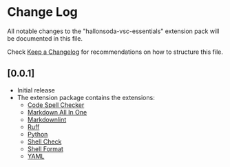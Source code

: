# Change Log

All notable changes to the "hallonsoda-vsc-essentials" extension pack will be documented in this file.

Check [Keep a Changelog](http://keepachangelog.com/) for recommendations on how to structure this file.

## [0.0.1]

- Initial release
- The extension package contains the extensions:
  - [Code Spell Checker](https://marketplace.visualstudio.com/items?itemName=streetsidesoftware.code-spell-checker)
  - [Markdown All In One](https://marketplace.visualstudio.com/items?itemName=yzhang.markdown-all-in-one)
  - [Markdownlint](https://marketplace.visualstudio.com/items?itemName=DavidAnson.vscode-markdownlint)
  - [Ruff](https://marketplace.visualstudio.com/items?itemName=charliermarsh.ruff)
  - [Python](https://marketplace.visualstudio.com/items?itemName=ms-python.python)
  - [Shell Check](https://marketplace.visualstudio.com/items?itemName=timonwong.shellcheck)
  - [Shell Format](https://marketplace.visualstudio.com/items?itemName=foxundermoon.shell-format)
  - [YAML](https://marketplace.visualstudio.com/items?itemName=redhat.vscode-yaml)

